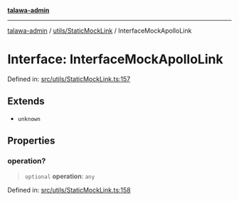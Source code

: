 [**talawa-admin**](../../../README.md)

***

[talawa-admin](../../../modules.md) / [utils/StaticMockLink](../README.md) / InterfaceMockApolloLink

# Interface: InterfaceMockApolloLink

Defined in: [src/utils/StaticMockLink.ts:157](https://github.com/bint-Eve/talawa-admin/blob/16ddeb98e6868a55bca282e700a8f4212d222c01/src/utils/StaticMockLink.ts#L157)

## Extends

- `unknown`

## Properties

### operation?

> `optional` **operation**: `any`

Defined in: [src/utils/StaticMockLink.ts:158](https://github.com/bint-Eve/talawa-admin/blob/16ddeb98e6868a55bca282e700a8f4212d222c01/src/utils/StaticMockLink.ts#L158)
